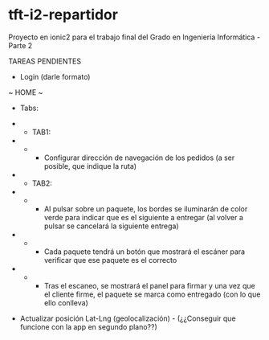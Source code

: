 # tft-i2-repartidor
Proyecto en ionic2 para el trabajo final del Grado en Ingeniería Informática - Parte 2

TAREAS PENDIENTES

- Login (darle formato)

~ HOME ~
- Tabs:
- * TAB1:
- * - Configurar dirección de navegación de los pedidos (a ser posible, que indique la ruta)
- * TAB2: 
- * - Al pulsar sobre un paquete, los bordes se iluminarán de color verde para indicar que es el siguiente a entregar (al volver a pulsar se cancelará la siguiente entrega)
- * - Cada paquete tendrá un botón que mostrará el escáner para verificar que ese paquete es el correcto
- * - Tras el escaneo, se mostrará el panel para firmar y una vez que el cliente firme, el paquete se marca como entregado (con lo que ello conlleva)

- Actualizar posición Lat-Lng (geolocalización) - (¿¿Conseguir que funcione con la app en segundo plano??)